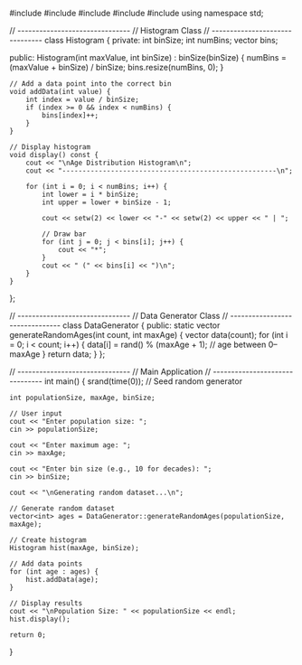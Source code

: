 #include <iostream>
#include <vector>
#include <cstdlib>
#include <ctime>
#include <iomanip>
using namespace std;

// -------------------------------
// Histogram Class
// -------------------------------
class Histogram {
private:
    int binSize;
    int numBins;
    vector<int> bins;

public:
    Histogram(int maxValue, int binSize) : binSize(binSize) {
        numBins = (maxValue + binSize) / binSize;
        bins.resize(numBins, 0);
    }

    // Add a data point into the correct bin
    void addData(int value) {
        int index = value / binSize;
        if (index >= 0 && index < numBins) {
            bins[index]++;
        }
    }

    // Display histogram
    void display() const {
        cout << "\nAge Distribution Histogram\n";
        cout << "-----------------------------------------------------\n";

        for (int i = 0; i < numBins; i++) {
            int lower = i * binSize;
            int upper = lower + binSize - 1;

            cout << setw(2) << lower << "-" << setw(2) << upper << " | ";
            
            // Draw bar
            for (int j = 0; j < bins[i]; j++) {
                cout << "*";
            }
            cout << " (" << bins[i] << ")\n";
        }
    }
};

// -------------------------------
// Data Generator Class
// -------------------------------
class DataGenerator {
public:
    static vector<int> generateRandomAges(int count, int maxAge) {
        vector<int> data(count);
        for (int i = 0; i < count; i++) {
            data[i] = rand() % (maxAge + 1); // age between 0–maxAge
        }
        return data;
    }
};

// -------------------------------
// Main Application
// -------------------------------
int main() {
    srand(time(0)); // Seed random generator

    int populationSize, maxAge, binSize;

    // User input
    cout << "Enter population size: ";
    cin >> populationSize;

    cout << "Enter maximum age: ";
    cin >> maxAge;

    cout << "Enter bin size (e.g., 10 for decades): ";
    cin >> binSize;

    cout << "\nGenerating random dataset...\n";

    // Generate random dataset
    vector<int> ages = DataGenerator::generateRandomAges(populationSize, maxAge);

    // Create histogram
    Histogram hist(maxAge, binSize);

    // Add data points
    for (int age : ages) {
        hist.addData(age);
    }

    // Display results
    cout << "\nPopulation Size: " << populationSize << endl;
    hist.display();

    return 0;
}
